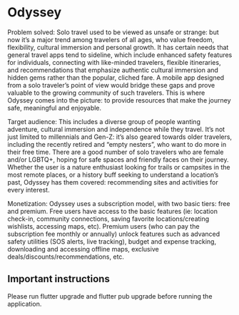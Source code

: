 # Odyssey
Problem solved:
Solo travel used to be viewed as unsafe or strange: but now it’s a major trend among travelers of all ages, who value freedom, flexibility, cultural immersion and personal growth. It has certain needs that general travel apps tend to sideline, which include enhanced safety features for individuals, connecting with like-minded travelers, flexible itineraries, and recommendations that emphasize authentic cultural immersion and hidden gems rather than the popular, cliched fare. A mobile app designed from a solo traveler’s point of view would bridge these gaps and prove valuable to the growing community of such travelers. This is where Odyssey comes into the picture: to provide resources that make the journey safe, meaningful and enjoyable.

Target audience:
This includes a diverse group of people wanting adventure, cultural immersion and independence while they travel. It’s not just limited to millennials and Gen-Z: it’s also geared towards older travelers, including the recently retired and “empty nesters”, who want to do more in their free time. There are a good number of solo travelers who are female and/or LGBTQ+, hoping for safe spaces and friendly faces on their journey. Whether the user is a nature enthusiast looking for trails or campsites in the most remote places, or a history buff seeking to understand a location’s past, Odyssey has them covered: recommending sites and activities for every interest. 

Monetization:
Odyssey uses a subscription model, with two basic tiers: free and premium. Free users have access to the basic features (ie: location check-in, community connections, saving favorite locations/creating wishlists, accessing maps, etc). Premium users (who can pay the subscription fee monthly or annually) unlock features such as advanced safety utilities (SOS alerts, live tracking), budget and expense tracking, downloading and accessing offline maps, exclusive deals/discounts/recommendations, etc. 

## Important instructions
Please run flutter upgrade and flutter pub upgrade before running the application.

